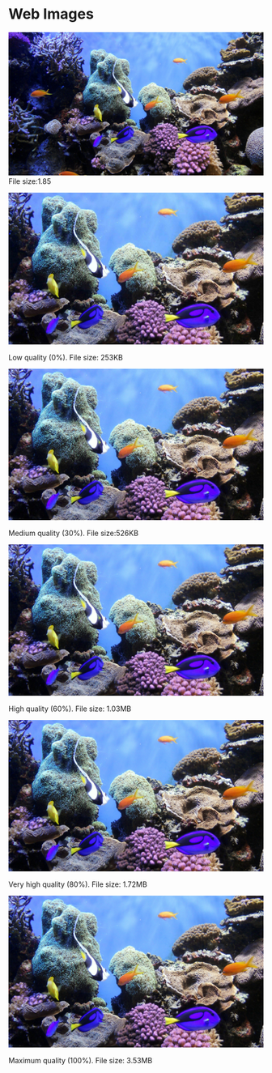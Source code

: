 <!DOCTYPE html>
<html lang="en">
  <head>
    <meta charset="UTF-8" />
   <!-- <title>Web Images</title>-->
  </head>

  <body>

   <h1>Web Images</h1>
   
<img src="coral-reef.jpg" alt="Orignal Image jpg" />
    File size:1.85 </p>
    
<img src="coral-reef-low.jpg" alt="low quality jpg" />
    <p>Low quality (0%). File size: 253KB </p>
    
 <img src="coral-reef-medium.jpg" alt="medium quality jpg" />
    <p>Medium quality (30%). File size:526KB </p>

<img src="coral-reef-high.jpg" alt="high quality jpg" />
    <p>High quality (60%). File size: 1.03MB </p>
    
<img src="coral-reef-very-high.jpg" alt="very high quality jpg" />
    <p>Very high quality (80%). File size: 1.72MB </p>
    
<img src="coral-reef-maximum.jpg" alt="maximum quality jpg" />
    <p>Maximum quality (100%). File size: 3.53MB </p>
    
  </body>
</html>
